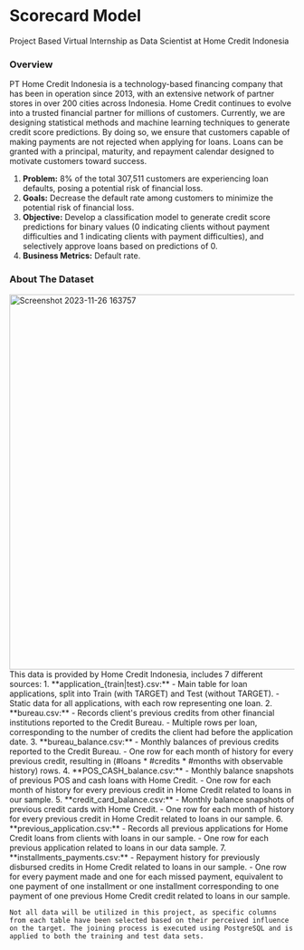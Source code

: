 # Scorecard Model
Project Based Virtual Internship as Data Scientist at Home Credit Indonesia

### Overview
PT Home Credit Indonesia is a technology-based financing company that has been in operation since 2013, with an extensive network of partner stores in over 200 cities across Indonesia. Home Credit continues to evolve into a trusted financial partner for millions of customers. Currently, we are designing statistical methods and machine learning techniques to generate credit score predictions. By doing so, we ensure that customers capable of making payments are not rejected when applying for loans. Loans can be granted with a principal, maturity, and repayment calendar designed to motivate customers toward success.
1. <b>Problem:</b> 8% of the total 307,511 customers are experiencing loan defaults, posing a potential risk of financial loss.
2. <b>Goals:</b> Decrease the default rate among customers to minimize the potential risk of financial loss.
3. <b>Objective:</b> Develop a classification model to generate credit score predictions for binary values (0 indicating clients without payment difficulties and 1 indicating clients with payment difficulties), and selectively approve loans based on predictions of 0.
4. <b>Business Metrics:</b> Default rate.

### About The Dataset
<img width="662" alt="Screenshot 2023-11-26 163757" src="https://github.com/Anikmaulia/Scorecard-Model_DS.HCI/assets/129976138/2cdec96a-12a4-42a6-a5e6-c8c03f021506">
This data is provided by Home Credit Indonesia, includes 7 different sources:
1. **application_{train|test}.csv:**
   - Main table for loan applications, split into Train (with TARGET) and Test (without TARGET).
   - Static data for all applications, with each row representing one loan.  
2. **bureau.csv:**
   - Records client's previous credits from other financial institutions reported to the Credit Bureau.
   - Multiple rows per loan, corresponding to the number of credits the client had before the application date.
3. **bureau_balance.csv:**
   - Monthly balances of previous credits reported to the Credit Bureau.
   - One row for each month of history for every previous credit, resulting in (#loans * #credits * #months with observable history) rows.
4. **POS_CASH_balance.csv:**
   - Monthly balance snapshots of previous POS and cash loans with Home Credit.
   - One row for each month of history for every previous credit in Home Credit related to loans in our sample.
5. **credit_card_balance.csv:**
   - Monthly balance snapshots of previous credit cards with Home Credit.
   - One row for each month of history for every previous credit in Home Credit related to loans in our sample.
6. **previous_application.csv:**
   - Records all previous applications for Home Credit loans from clients with loans in our sample.
   - One row for each previous application related to loans in our data sample.
7. **installments_payments.csv:**
   - Repayment history for previously disbursed credits in Home Credit related to loans in our sample.
   - One row for every payment made and one for each missed payment, equivalent to one payment of one installment or one installment corresponding to one payment of one previous Home Credit credit related to loans in our sample.
   
```
Not all data will be utilized in this project, as specific columns from each table have been selected based on their perceived influence on the target. The joining process is executed using PostgreSQL and is applied to both the training and test data sets.
```


